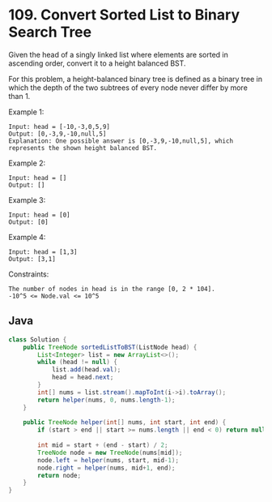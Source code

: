 # 109. Convert Sorted List to Binary Search Tree

Given the head of a singly linked list where elements are sorted in ascending order, convert it to a height balanced BST.

For this problem, a height-balanced binary tree is defined as a binary tree in which the depth of the two subtrees of every node never differ by more than 1.

Example 1:
```
Input: head = [-10,-3,0,5,9]
Output: [0,-3,9,-10,null,5]
Explanation: One possible answer is [0,-3,9,-10,null,5], which represents the shown height balanced BST.
```
Example 2:
```
Input: head = []
Output: []
```
Example 3:
```
Input: head = [0]
Output: [0]
```
Example 4:
```
Input: head = [1,3]
Output: [3,1]
```

Constraints:
```
The number of nodes in head is in the range [0, 2 * 104].
-10^5 <= Node.val <= 10^5
```

## Java
```java
class Solution {
    public TreeNode sortedListToBST(ListNode head) {
        List<Integer> list = new ArrayList<>();
        while (head != null) {
            list.add(head.val);
            head = head.next;
        }
        int[] nums = list.stream().mapToInt(i->i).toArray();
        return helper(nums, 0, nums.length-1);
    }
    
    public TreeNode helper(int[] nums, int start, int end) {
        if (start > end || start >= nums.length || end < 0) return null;
        
        int mid = start + (end - start) / 2;
        TreeNode node = new TreeNode(nums[mid]);
        node.left = helper(nums, start, mid-1);
        node.right = helper(nums, mid+1, end);
        return node;
    }
}
```
